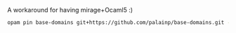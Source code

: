 A workaround for having mirage+Ocaml5 :)

```bash
opam pin base-domains git+https://github.com/palainp/base-domains.git -y
```
